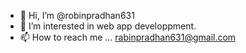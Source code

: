 - 👋 Hi, I’m @robinpradhan631
- 👀 I’m interested in web app developpment.
- 📫 How to reach me ... rabinpradhan631@gmail.com

<!---
robinpradhan631/robinpradhan631 is a ✨ special ✨ repository because its `README.md` (this file) appears on your GitHub profile.
You can click the Preview link to take a look at your changes.
--->
